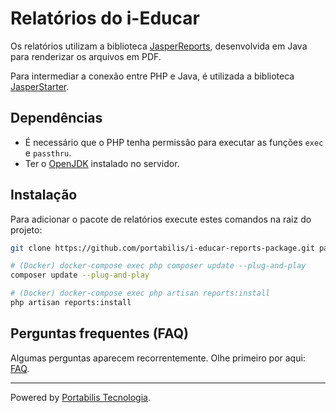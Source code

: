 # Relatórios do i-Educar

Os relatórios utilizam a biblioteca [JasperReports](https://community.jaspersoft.com/project/jasperreports-library), 
desenvolvida em Java para renderizar os arquivos em PDF.

Para intermediar a conexão entre PHP e Java, é utilizada a biblioteca [JasperStarter](http://jasperstarter.cenote.de/).

## Dependências

- É necessário que o PHP tenha permissão para executar as funções `exec` e `passthru`.
- Ter o [OpenJDK](https://openjdk.java.net/) instalado no servidor.

## Instalação

Para adicionar o pacote de relatórios execute estes comandos na raiz do projeto:

```bash
git clone https://github.com/portabilis/i-educar-reports-package.git packages/portabilis/i-educar-reports-package

# (Docker) docker-compose exec php composer update --plug-and-play
composer update --plug-and-play

# (Docker) docker-compose exec php artisan reports:install
php artisan reports:install
```

## Perguntas frequentes (FAQ)

Algumas perguntas aparecem recorrentemente. Olhe primeiro por aqui: 
[FAQ](https://github.com/portabilis/i-educar-website/blob/master/docs/faq.md).

---

Powered by [Portabilis Tecnologia](http://www.portabilis.com.br/).
